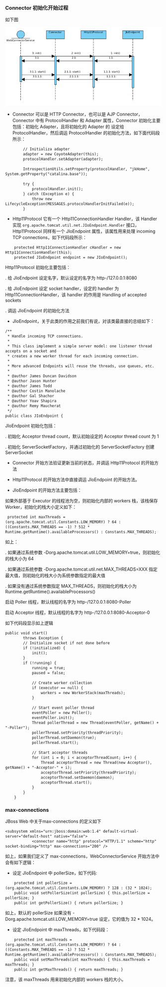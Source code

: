 ### Connector 初始化开始过程

如下图

![JBoss Web/Tomcat Connetor init/start process](http-connector-JIoEndpoint.png)

* Connector 可以是 HTTP Connector，也可以是 AJP Connector，Connector 中有 ProtocolHandler 和 Adapter 属性，Connector 初始化主要包括：初始化 Adapter，且将初始化的 Adapter 的 设定给 ProtocolHandler，然后调运 ProtocolHandler 的初始化方法，如下面代码段所示：

~~~
        // Initializa adapter
        adapter = new CoyoteAdapter(this);
        protocolHandler.setAdapter(adapter);

        IntrospectionUtils.setProperty(protocolHandler, "jkHome", System.getProperty("catalina.base"));

        try {
            protocolHandler.init();
        } catch (Exception e) {
            throw new LifecycleException(MESSAGES.protocolHandlerInitFailed(e));
        }
~~~ 

* Http11Protocol 它有一个 Http11ConnectionHandler Handler，该 Handler 实现 `org.apache.tomcat.util.net.JIoEndpoint.Handler` 接口，Http11Protocol 同样有一个 JIoEndpoint 属性，该属性用来处理 incoming TCP connections，如下代码段所示：

~~~
    protected Http11ConnectionHandler cHandler = new Http11ConnectionHandler(this);
    protected JIoEndpoint endpoint = new JIoEndpoint();
~~~

Http11Protocol 初始化主要包括： 

. 给 JIoEndpoint 设定名字，默认设定的名字为 http-/127.0.0.1:8080

. 给 JIoEndpoint 设定 socket handler，设定的 handler 为 Http11ConnectionHandler，该 handler 的作用是 Handling of accepted sockets

. 调运 JIoEndpoint 的初始化方法

* JIoEndpoint，关于此类的作用之前我们有说，对该类最直接的总结如下：

~~~
/**
 * Handle incoming TCP connections.
 *
 * This class implement a simple server model: one listener thread accepts on a socket and
 * creates a new worker thread for each incoming connection.
 *
 * More advanced Endpoints will reuse the threads, use queues, etc.
 *
 * @author James Duncan Davidson
 * @author Jason Hunter
 * @author James Todd
 * @author Costin Manolache
 * @author Gal Shachor
 * @author Yoav Shapira
 * @author Remy Maucherat
 */
public class JIoEndpoint {
~~~

JIoEndpoint 初始化包括：

. 初始化 Acceptor thread count，默认初始设定的 Acceptor thread count 为 1

. 初始化 ServerSocketFactory，并通过初始化的 ServerSocketFactory 创建 ServerSocket

* Connector 开始方法验证更新当前的状态，并调运 Http11Protocol 的开始方法

* Http11Protocol 的开始方法中直接调运 JIoEndpoint 的开始方法。

* JIoEndpoint 的开始方法主要包括：

如果外部基于 Executor 的线程池为空，则初始化内部的 workers 栈，该栈保存Worker，初始化的栈大小定义如下：

~~~
 protected int maxThreads = (org.apache.tomcat.util.Constants.LOW_MEMORY) ? 64 : ((Constants.MAX_THREADS == -1) ? 512 * Runtime.getRuntime().availableProcessors() : Constants.MAX_THREADS);
~~~

如上：

. 如果通过系统参数 -Dorg.apache.tomcat.util.LOW_MEMORY=true，则初始化的栈大小为 64 

. 如果通过系统参数 -Dorg.apache.tomcat.util.net.MAX_THREADS=XXX 指定最大值，则初始化的栈大小为系统参数指定的最大值 

. 如果没有通过系统参数指定 MAX_THREADS，则初始化的栈大小为Runtime.getRuntime().availableProcessors()

启动 Poller 线程，默认线程的名字为 http-/127.0.0.1:8080-Poller

启动 Acceptor 线程，默认线程的名字为 http-/127.0.0.1:8080-Acceptor-0

如下代码段显示如上逻辑

~~~
public void start()
        throws Exception {
        // Initialize socket if not done before
        if (!initialized) {
            init();
        }
        if (!running) {
            running = true;
            paused = false;

            // Create worker collection
            if (executor == null) {
                workers = new WorkerStack(maxThreads);
            }

            // Start event poller thread
            eventPoller = new Poller();
            eventPoller.init();
            Thread pollerThread = new Thread(eventPoller, getName() + "-Poller");
            pollerThread.setPriority(threadPriority);
            pollerThread.setDaemon(true);
            pollerThread.start();

            // Start acceptor threads
            for (int i = 0; i < acceptorThreadCount; i++) {
                Thread acceptorThread = new Thread(new Acceptor(), getName() + "-Acceptor-" + i);
                acceptorThread.setPriority(threadPriority);
                acceptorThread.setDaemon(daemon);
                acceptorThread.start();
            }
        }
    }
~~~ 

### max-connections

JBoss Web 中关于max-connections 的定义如下

~~~
<subsystem xmlns="urn:jboss:domain:web:1.4" default-virtual-server="default-host" native="false">
            <connector name="http" protocol="HTTP/1.1" scheme="http" socket-binding="http" max-connections="200" />
~~~

如上，如果我们定义了 max-connections，WebConnectorService 开始方法中会有如下逻辑：

* 设定 JIoEndpoint 中 pollerSize，如下代码:

~~~
    protected int pollerSize = (org.apache.tomcat.util.Constants.LOW_MEMORY) ? 128 : (32 * 1024);
    public void setPollerSize(int pollerSize) { this.pollerSize = pollerSize; }
    public int getPollerSize() { return pollerSize; }
~~~

如上，默认的 pollerSize 如果没有 -Dorg.apache.tomcat.util.LOW_MEMORY=true 设定，它的值为 32 * 1024。

* 设定 JIoEndpoint 中 maxThreads，如下代码段：

~~~
    protected int maxThreads = (org.apache.tomcat.util.Constants.LOW_MEMORY) ? 64 : ((Constants.MAX_THREADS == -1) ? 512 * Runtime.getRuntime().availableProcessors() : Constants.MAX_THREADS);
    public void setMaxThreads(int maxThreads) { this.maxThreads = maxThreads; }
    public int getMaxThreads() { return maxThreads; }
~~~

注意，该 maxThreads 用来初始化内部的 workers 栈的大小。




